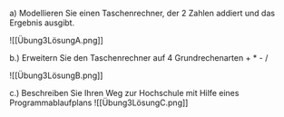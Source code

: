 a) Modellieren Sie einen Taschenrechner, der 2 Zahlen addiert und das Ergebnis ausgibt.

![[Übung3LösungA.png]]



b.) Erweitern Sie den Taschenrechner auf 4 Grundrechenarten + * - /

![[Übung3LösungB.png]]

c.)
Beschreiben Sie Ihren Weg zur Hochschule mit Hilfe eines Programmablaufplans
![[Übung3LösungC.png]]